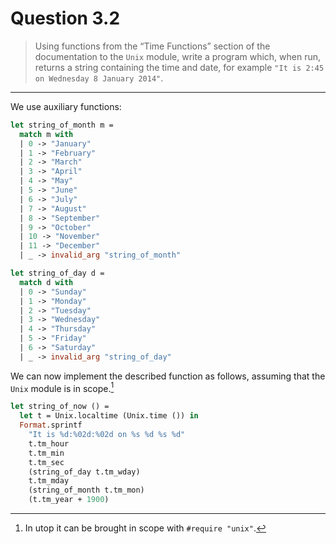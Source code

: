 # Question 3.2

> Using functions from the “Time Functions” section of the documentation to the `Unix` module, write a program which, when run, returns a string containing the time and date, for example `"It is 2:45 on Wednesday 8 January 2014"`.

---

We use auxiliary functions:
```ocaml
let string_of_month m =
  match m with
  | 0 -> "January"
  | 1 -> "February"
  | 2 -> "March"
  | 3 -> "April"
  | 4 -> "May"
  | 5 -> "June"
  | 6 -> "July"
  | 7 -> "August"
  | 8 -> "September"
  | 9 -> "October"
  | 10 -> "November"
  | 11 -> "December"
  | _ -> invalid_arg "string_of_month"

let string_of_day d =
  match d with
  | 0 -> "Sunday"
  | 1 -> "Monday"
  | 2 -> "Tuesday"
  | 3 -> "Wednesday"
  | 4 -> "Thursday"
  | 5 -> "Friday"
  | 6 -> "Saturday"
  | _ -> invalid_arg "string_of_day"
```

We can now implement the described function as follows, assuming that the `Unix` module is in scope.[^1]
```ocaml
let string_of_now () =
  let t = Unix.localtime (Unix.time ()) in
  Format.sprintf
    "It is %d:%02d:%02d on %s %d %s %d"
    t.tm_hour
    t.tm_min
    t.tm_sec
    (string_of_day t.tm_wday)
    t.tm_mday
    (string_of_month t.tm_mon)
    (t.tm_year + 1900)
```

[^1]: In utop it can be brought in scope with `#require "unix"`.
